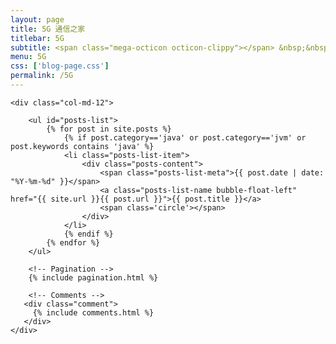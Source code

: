 ```yaml
---
layout: page
title: 5G 通信之家
titlebar: 5G
subtitle: <span class="mega-octicon octicon-clippy"></span> &nbsp;&nbsp; 5G 人的精神家园。>&nbsp;&nbsp;>&nbsp;&nbsp;<a href ="http://www.3gpp.org/" target="_blank" ><font color="#EB9439">点我直达</font></a>
menu: 5G
css: ['blog-page.css']
permalink: /5G
---
```


<div class="row">

    <div class="col-md-12">

        <ul id="posts-list">
            {% for post in site.posts %}
                {% if post.category=='java' or post.category=='jvm' or post.keywords contains 'java' %}
                <li class="posts-list-item">
                    <div class="posts-content">
                        <span class="posts-list-meta">{{ post.date | date: "%Y-%m-%d" }}</span>
                        <a class="posts-list-name bubble-float-left" href="{{ site.url }}{{ post.url }}">{{ post.title }}</a>
                        <span class='circle'></span>
                    </div>
                </li>
                {% endif %}
            {% endfor %}
        </ul> 

        <!-- Pagination -->
        {% include pagination.html %}

        <!-- Comments -->
       <div class="comment">
         {% include comments.html %}
       </div>
    </div>

</div>
<script>
    $(document).ready(function(){

        // Enable bootstrap tooltip
        $("body").tooltip({ selector: '[data-toggle=tooltip]' });

    });
</script>